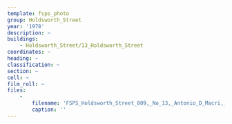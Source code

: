 ```yaml
---
template: fsps_photo
group: Holdsworth_Street
year: '1978'
description: ~
buildings:
    - Holdsworth_Street/13_Holdsworth_Street
coordinates: ~
heading: ~
classification: ~
section: ~
cell: ~
film_roll: ~
files:
    -
        filename: 'FSPS_Holdsworth_Street_009,_No_13,_Antonio_D_Macri,_8-4-H,_1978.png'
        caption: ''
---
```

